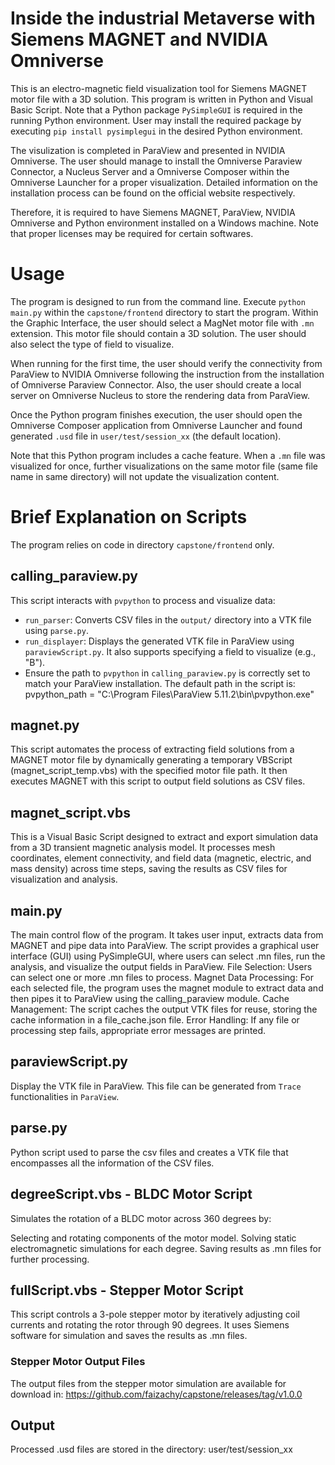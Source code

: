 # Inside the industrial Metaverse with Siemens MAGNET and NVIDIA Omniverse

This is an electro-magnetic field visualization tool for Siemens MAGNET motor file with a 3D solution. This program is written in Python and Visual Basic Script. Note that a Python package `PySimpleGUI` is required in the running Python environment. User may install the required package by executing `pip install pysimplegui` in the desired Python environment. 


The visulization is completed in ParaView and presented in NVIDIA Omniverse. The user should manage to install the Omniverse Paraview Connector, a Nucleus Server and a Omniverse Composer within the Omniverse Launcher for a proper visualization. Detailed information on the installation process can be found on the official website respectively. 


Therefore, it is required to have Siemens MAGNET, ParaView, NVIDIA Omniverse and Python environment installed on a Windows machine. Note that proper licenses may be required for certain softwares. 

# Usage

The program is designed to run from the command line. Execute `python main.py` within the `capstone/frontend` directory to start the program. Within the Graphic Interface, the user should select a MagNet motor file with `.mn` extension. This motor file should contain a 3D solution. The user should also select the type of field to visualize. 


When running for the first time, the user should verify the connectivity from ParaView to NVIDIA Omniverse following the instruction from the installation of Omniverse Paraview Connector. Also, the user should create a local server on Omniverse Nucleus to store the rendering data from ParaView. 


Once the Python program finishes execution, the user should open the Omniverse Composer application from Omniverse Launcher and found generated `.usd` file in `user/test/session_xx` (the default location). 

Note that this Python program includes a cache feature. When a `.mn` file was visualized for once, further visualizations on the same motor file (same file name in same directory) will not update the visualization content. 

# Brief Explanation on Scripts

The program relies on code in directory `capstone/frontend` only. 

## calling_paraview.py
This script interacts with `pvpython` to process and visualize data:
- `run_parser`: Converts CSV files in the `output/` directory into a VTK file using `parse.py`.
- `run_displayer`: Displays the generated VTK file in ParaView using `paraviewScript.py`. It also supports specifying a field to visualize (e.g., "B").
- Ensure the path to `pvpython` in `calling_paraview.py` is correctly set to match your ParaView installation. The default path in the script is: pvpython_path = "C:\\Program Files\\ParaView 5.11.2\\bin\\pvpython.exe"


## magnet.py

This script automates the process of extracting field solutions from a MAGNET motor file by dynamically generating a temporary VBScript (magnet_script_temp.vbs) with the specified motor file path. It then executes MAGNET with this script to output field solutions as CSV files.

## magnet_script.vbs

This is a Visual Basic Script designed to extract and export simulation data from a 3D transient magnetic analysis model. It processes mesh coordinates, element connectivity, and field data (magnetic, electric, and mass density) across time steps, saving the results as CSV files for visualization and analysis.

## main.py

The main control flow of the program. It takes user input, extracts data from MAGNET and pipe data into ParaView. The script provides a graphical user interface (GUI) using PySimpleGUI, where users can select .mn files, run the analysis, and visualize the output fields in ParaView.
File Selection: Users can select one or more .mn files to process.
Magnet Data Processing: For each selected file, the program uses the magnet module to extract data and then pipes it to ParaView using the calling_paraview module.
Cache Management: The script caches the output VTK files for reuse, storing the cache information in a file_cache.json file.
Error Handling: If any file or processing step fails, appropriate error messages are printed.

## paraviewScript.py

Display the VTK file in ParaView. This file can be generated from `Trace` functionalities in `ParaView`. 

## parse.py

Python script used to parse the csv files and creates a VTK file that encompasses all the information of the CSV files.

## degreeScript.vbs - BLDC Motor Script

Simulates the rotation of a BLDC motor across 360 degrees by:

Selecting and rotating components of the motor model.
Solving static electromagnetic simulations for each degree.
Saving results as .mn files for further processing.

## fullScript.vbs -  Stepper Motor Script
This script controls a 3-pole stepper motor by iteratively adjusting coil currents and rotating the rotor through 90 degrees. It uses Siemens software for simulation and saves the results as .mn files.

### Stepper Motor Output Files

The output files from the stepper motor simulation are available for download in:
https://github.com/faizachy/capstone/releases/tag/v1.0.0


## Output

Processed .usd files are stored in the directory:
user/test/session_xx






